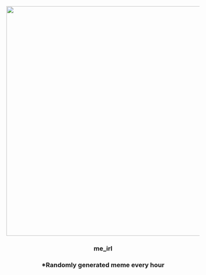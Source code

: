 <p align="center">
        <img src="https://i.redd.it/xejnyeaxrj191.jpg" width="600" height="600">
        </p>
        <h3 align="center">me_irl</h3>
        <h3 align="center">*Randomly generated meme every hour</h3>
    